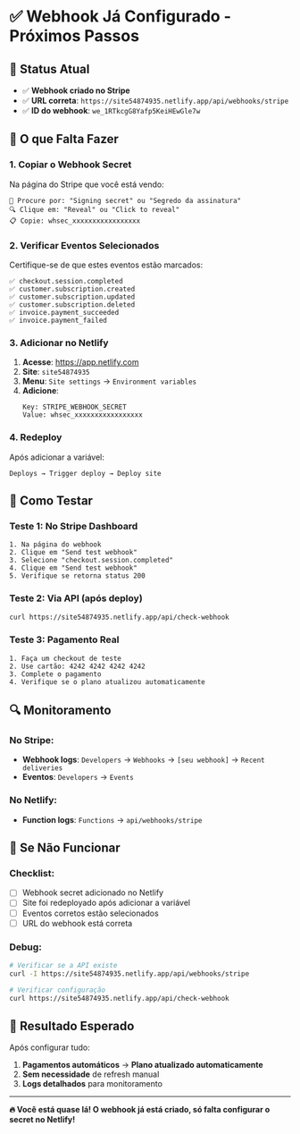 # ✅ Webhook Já Configurado - Próximos Passos

## 🎉 Status Atual
- ✅ **Webhook criado no Stripe**
- ✅ **URL correta**: `https://site54874935.netlify.app/api/webhooks/stripe`
- ✅ **ID do webhook**: `we_1RTkcgG8Yafp5KeiHEwGle7w`

## 🔧 O que Falta Fazer

### 1. **Copiar o Webhook Secret**

Na página do Stripe que você está vendo:

```
📍 Procure por: "Signing secret" ou "Segredo da assinatura"
🔍 Clique em: "Reveal" ou "Click to reveal"
📋 Copie: whsec_xxxxxxxxxxxxxxxxx
```

### 2. **Verificar Eventos Selecionados**

Certifique-se de que estes eventos estão marcados:

```
✅ checkout.session.completed
✅ customer.subscription.created  
✅ customer.subscription.updated
✅ customer.subscription.deleted
✅ invoice.payment_succeeded
✅ invoice.payment_failed
```

### 3. **Adicionar no Netlify**

1. **Acesse**: https://app.netlify.com
2. **Site**: `site54874935`
3. **Menu**: `Site settings` → `Environment variables`
4. **Adicione**:
   ```
   Key: STRIPE_WEBHOOK_SECRET
   Value: whsec_xxxxxxxxxxxxxxxxx
   ```

### 4. **Redeploy**

Após adicionar a variável:
```
Deploys → Trigger deploy → Deploy site
```

## 🧪 Como Testar

### Teste 1: No Stripe Dashboard
```
1. Na página do webhook
2. Clique em "Send test webhook"
3. Selecione "checkout.session.completed"
4. Clique em "Send test webhook"
5. Verifique se retorna status 200
```

### Teste 2: Via API (após deploy)
```bash
curl https://site54874935.netlify.app/api/check-webhook
```

### Teste 3: Pagamento Real
```
1. Faça um checkout de teste
2. Use cartão: 4242 4242 4242 4242
3. Complete o pagamento
4. Verifique se o plano atualizou automaticamente
```

## 🔍 Monitoramento

### No Stripe:
- **Webhook logs**: `Developers` → `Webhooks` → `[seu webhook]` → `Recent deliveries`
- **Eventos**: `Developers` → `Events`

### No Netlify:
- **Function logs**: `Functions` → `api/webhooks/stripe`

## 🚨 Se Não Funcionar

### Checklist:
- [ ] Webhook secret adicionado no Netlify
- [ ] Site foi redeployado após adicionar a variável
- [ ] Eventos corretos estão selecionados
- [ ] URL do webhook está correta

### Debug:
```bash
# Verificar se a API existe
curl -I https://site54874935.netlify.app/api/webhooks/stripe

# Verificar configuração
curl https://site54874935.netlify.app/api/check-webhook
```

## 🎯 Resultado Esperado

Após configurar tudo:
1. **Pagamentos automáticos** → **Plano atualizado automaticamente**
2. **Sem necessidade** de refresh manual
3. **Logs detalhados** para monitoramento

---

**🔥 Você está quase lá! O webhook já está criado, só falta configurar o secret no Netlify!** 